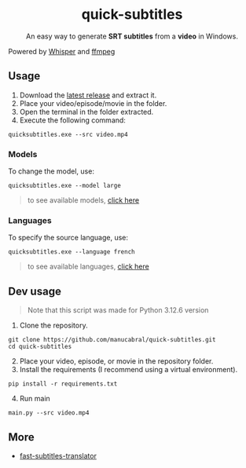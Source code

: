 <h1 align="center">quick-subtitles</h1>
<p align="center">
An easy way to generate <b>SRT subtitles</b> from a <b>video</b> in Windows.
</p>


Powered by [Whisper](https://github.com/openai/whisper) and [ffmpeg](https://ffmpeg.org/)

## Usage
1. Download the [latest release](https://github.com/manucabral/quick-subtitles/releases) and extract it.
2. Place your video/episode/movie in the folder.
3. Open the terminal in the folder extracted.
4. Execute the following command:
```
quicksubtitles.exe --src video.mp4
```


### Models
To change the model, use:
```
quicksubtitles.exe --model large
```
> to see available models, [click here](https://github.com/openai/whisper?tab=readme-ov-file#available-models-and-languages)

### Languages
To specify the source language, use:
```
quicksubtitles.exe --language french
```
> to see available languages, [click here](https://github.com/openai/whisper/blob/423492dda7806206abe56bdfe427c1096473a020/whisper/tokenizer.py#L10)

## Dev usage
> Note that this script was made for Python 3.12.6 version
1. Clone the repository.
```
git clone https://github.com/manucabral/quick-subtitles.git
cd quick-subtitles
```
2. Place your video, episode, or movie in the repository folder.
3. Install the requirements (I recommend using a virtual environment).
```
pip install -r requirements.txt
```
4. Run main
```
main.py --src video.mp4
```

## More
- [fast-subtitles-translator](https://github.com/manucabral/fast-subtitles-translator)
